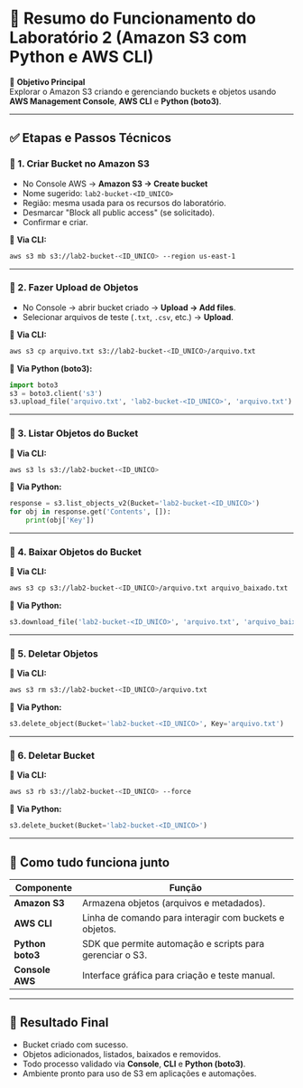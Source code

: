 # 🧪 Resumo do Funcionamento do Laboratório 2 (Amazon S3 com Python e AWS CLI)

🎯 **Objetivo Principal**  
Explorar o Amazon S3 criando e gerenciando buckets e objetos usando **AWS Management Console**, **AWS CLI** e **Python (boto3)**.

---

## ✅ Etapas e Passos Técnicos

### 🔹 1. Criar Bucket no Amazon S3
- No Console AWS → **Amazon S3 → Create bucket**  
- Nome sugerido: `lab2-bucket-<ID_UNICO>`  
- Região: mesma usada para os recursos do laboratório.  
- Desmarcar "Block all public access" (se solicitado).  
- Confirmar e criar.

📌 **Via CLI:**
```bash
aws s3 mb s3://lab2-bucket-<ID_UNICO> --region us-east-1
```

---

### 🔹 2. Fazer Upload de Objetos
- No Console → abrir bucket criado → **Upload → Add files**.  
- Selecionar arquivos de teste (`.txt`, `.csv`, etc.) → **Upload**.

📌 **Via CLI:**
```bash
aws s3 cp arquivo.txt s3://lab2-bucket-<ID_UNICO>/arquivo.txt
```

📌 **Via Python (boto3):**
```python
import boto3
s3 = boto3.client('s3')
s3.upload_file('arquivo.txt', 'lab2-bucket-<ID_UNICO>', 'arquivo.txt')
```

---

### 🔹 3. Listar Objetos do Bucket
📌 **Via CLI:**
```bash
aws s3 ls s3://lab2-bucket-<ID_UNICO>
```

📌 **Via Python:**
```python
response = s3.list_objects_v2(Bucket='lab2-bucket-<ID_UNICO>')
for obj in response.get('Contents', []):
    print(obj['Key'])
```

---

### 🔹 4. Baixar Objetos do Bucket
📌 **Via CLI:**
```bash
aws s3 cp s3://lab2-bucket-<ID_UNICO>/arquivo.txt arquivo_baixado.txt
```

📌 **Via Python:**
```python
s3.download_file('lab2-bucket-<ID_UNICO>', 'arquivo.txt', 'arquivo_baixado.txt')
```

---

### 🔹 5. Deletar Objetos
📌 **Via CLI:**
```bash
aws s3 rm s3://lab2-bucket-<ID_UNICO>/arquivo.txt
```

📌 **Via Python:**
```python
s3.delete_object(Bucket='lab2-bucket-<ID_UNICO>', Key='arquivo.txt')
```

---

### 🔹 6. Deletar Bucket
📌 **Via CLI:**
```bash
aws s3 rb s3://lab2-bucket-<ID_UNICO> --force
```

📌 **Via Python:**
```python
s3.delete_bucket(Bucket='lab2-bucket-<ID_UNICO>')
```

---

## 🧠 Como tudo funciona junto

| Componente | Função |
|------------|--------|
| **Amazon S3** | Armazena objetos (arquivos e metadados). |
| **AWS CLI** | Linha de comando para interagir com buckets e objetos. |
| **Python boto3** | SDK que permite automação e scripts para gerenciar o S3. |
| **Console AWS** | Interface gráfica para criação e teste manual. |

---

## 🚀 Resultado Final
- Bucket criado com sucesso.  
- Objetos adicionados, listados, baixados e removidos.  
- Todo processo validado via **Console**, **CLI** e **Python (boto3)**.  
- Ambiente pronto para uso de S3 em aplicações e automações.
